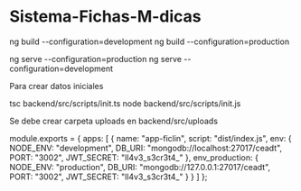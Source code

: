 # Sistema-Fichas-M-dicas


ng build --configuration=development
ng build --configuration=production

ng serve --configuration=production
ng serve --configuration=development

Para crear datos iniciales

tsc backend/src/scripts/init.ts
node backend/src/scripts/init.js

Se debe crear carpeta uploads en backend/src/uploads

module.exports = {
    apps: [
      {
        name: "app-ficlin",
        script: "dist/index.js",
        env: {
          NODE_ENV: "development",
          DB_URI: "mongodb://localhost:27017/ceadt",
          PORT: "3002",
          JWT_SECRET: "ll4v3_s3cr3t4_"
        },
        env_production: {
          NODE_ENV: "production",
          DB_URI: "mongodb://127.0.0.1:27017/ceadt",
          PORT: "3002",
          JWT_SECRET: "ll4v3_s3cr3t4_"
        }
      }
    ]
  };